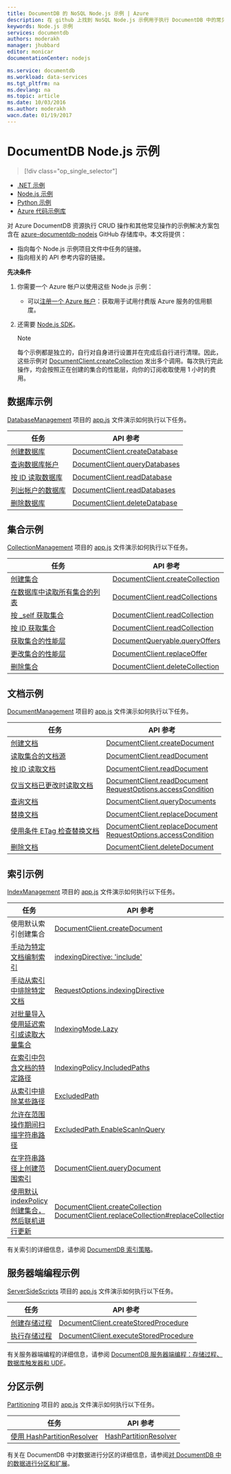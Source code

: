 ```yaml
---
title: DocumentDB 的 NoSQL Node.js 示例 | Azure
description: 在 github 上找到 NoSQL Node.js 示例用于执行 DocumentDB 中的常见任务，包括 NoSQL 数据库中 JSON 文档的 CRUD 操作。
keywords: Node.js 示例
services: documentdb
authors: moderakh
manager: jhubbard
editor: monicar
documentationCenter: nodejs

ms.service: documentdb
ms.workload: data-services
ms.tgt_pltfrm: na
ms.devlang: na
ms.topic: article
ms.date: 10/03/2016
ms.author: moderakh
wacn.date: 01/19/2017
---
```


# DocumentDB Node.js 示例

> [!div class="op_single_selector"]
- [.NET 示例](./documentdb-dotnet-samples.md)
- [Node.js 示例](./documentdb-nodejs-samples.md)
- [Python 示例](./documentdb-python-samples.md)
- [Azure 代码示例库](https://azure.microsoft.com/documentation/samples/?service=documentdb)

对 Azure DocumentDB 资源执行 CRUD 操作和其他常见操作的示例解决方案包含在 [azure-documentdb-nodejs](https://github.com/Azure/azure-documentdb-node/tree/master/samples) GitHub 存储库中。本文将提供：

- 指向每个 Node.js 示例项目文件中任务的链接。
- 指向相关的 API 参考内容的链接。

**先决条件**

1. 你需要一个 Azure 帐户以使用这些 Node.js 示例：
    - 可以[注册一个 Azure 帐户](https://www.azure.cn/pricing/1rmb-trial/)：获取用于试用付费版 Azure 服务的信用额度。
2. 还需要 [Node.js SDK](./documentdb-sdk-node.md)。

    > [!NOTE]
    > 每个示例都是独立的，自行对自身进行设置并在完成后自行进行清理。因此，这些示例对 [DocumentClient.createCollection](http://azure.github.io/azure-documentdb-node/DocumentClient.html#createCollection) 发出多个调用。每次执行完此操作，均会按照正在创建的集合的性能层，向你的订阅收取使用 1 小时的费用。

## <a name="database-examples"></a>数据库示例

[DatabaseManagement](https://github.com/Azure/azure-documentdb-node/tree/master/samples/DatabaseManagement) 项目的 [app.js](https://github.com/Azure/azure-documentdb-node/blob/master/samples/DatabaseManagement/app.js) 文件演示如何执行以下任务。

任务 | API 参考
--- | ---
[创建数据库](https://github.com/Azure/azure-documentdb-node/blob/ef53e5f6707a5dc45920fb6ad54d9c7e008a6c18/samples/DocumentDB.Samples.DatabaseManagement/app.js#L121-L131) | [DocumentClient.createDatabase](http://azure.github.io/azure-documentdb-node/DocumentClient.html#createDatabase)
[查询数据库帐户](https://github.com/Azure/azure-documentdb-node/blob/ef53e5f6707a5dc45920fb6ad54d9c7e008a6c18/samples/DocumentDB.Samples.DatabaseManagement/app.js#L146-L171) | [DocumentClient.queryDatabases](http://azure.github.io/azure-documentdb-node/DocumentClient.html#queryDatabases)
[按 ID 读取数据库](https://github.com/Azure/azure-documentdb-node/blob/ef53e5f6707a5dc45920fb6ad54d9c7e008a6c18/samples/DocumentDB.Samples.DatabaseManagement/app.js#L89-L99) | [DocumentClient.readDatabase](http://azure.github.io/azure-documentdb-node/DocumentClient.html#readDatabase)
[列出帐户的数据库](https://github.com/Azure/azure-documentdb-node/blob/ef53e5f6707a5dc45920fb6ad54d9c7e008a6c18/samples/DocumentDB.Samples.DatabaseManagement/app.js#L111-L119) | [DocumentClient.readDatabases](http://azure.github.io/azure-documentdb-node/DocumentClient.html#readDatabase)
[删除数据库](https://github.com/Azure/azure-documentdb-node/blob/ef53e5f6707a5dc45920fb6ad54d9c7e008a6c18/samples/DocumentDB.Samples.DatabaseManagement/app.js#L133-L144) | [DocumentClient.deleteDatabase](http://azure.github.io/azure-documentdb-node/DocumentClient.html#deleteDatabase)

## <a name="collection-examples"></a>集合示例

[CollectionManagement](https://github.com/Azure/azure-documentdb-node/tree/master/samples/CollectionManagement) 项目的 [app.js](https://github.com/Azure/azure-documentdb-node/blob/master/samples/CollectionManagement/app.js) 文件演示如何执行以下任务。

任务 | API 参考
--- | ---
[创建集合](https://github.com/Azure/azure-documentdb-node/blob/ef53e5f6707a5dc45920fb6ad54d9c7e008a6c18/samples/DocumentDB.Samples.CollectionManagement/app.js#L97-L118) | [DocumentClient.createCollection](http://azure.github.io/azure-documentdb-node/DocumentClient.html#createCollection)
[在数据库中读取所有集合的列表](https://github.com/Azure/azure-documentdb-node/blob/ef53e5f6707a5dc45920fb6ad54d9c7e008a6c18/samples/DocumentDB.Samples.CollectionManagement/app.js#L120-L130) | [DocumentClient.readCollections](http://azure.github.io/azure-documentdb-node/DocumentClient.html#readCollections)
[按 \_self 获取集合](https://github.com/Azure/azure-documentdb-node/blob/ef53e5f6707a5dc45920fb6ad54d9c7e008a6c18/samples/DocumentDB.Samples.CollectionManagement/app.js#L132-L141) | [DocumentClient.readCollection](http://azure.github.io/azure-documentdb-node/DocumentClient.html#readCollection)
[按 ID 获取集合](https://github.com/Azure/azure-documentdb-node/blob/ef53e5f6707a5dc45920fb6ad54d9c7e008a6c18/samples/DocumentDB.Samples.CollectionManagement/app.js#L143-L156) | [DocumentClient.readCollection](http://azure.github.io/azure-documentdb-node/DocumentClient.html#readCollection)
[获取集合的性能层](https://github.com/Azure/azure-documentdb-node/blob/ef53e5f6707a5dc45920fb6ad54d9c7e008a6c18/samples/DocumentDB.Samples.CollectionManagement/app.js#L158-L186) | [DocumentQueryable.queryOffers](http://azure.github.io/azure-documentdb-node/DocumentClient.html#queryOffers)
[更改集合的性能层](https://github.com/Azure/azure-documentdb-node/blob/ef53e5f6707a5dc45920fb6ad54d9c7e008a6c18/samples/DocumentDB.Samples.CollectionManagement/app.js#L188-L202) | [DocumentClient.replaceOffer](http://azure.github.io/azure-documentdb-node/DocumentClient.html#replaceOffer)
[删除集合](https://github.com/Azure/azure-documentdb-node/blob/ef53e5f6707a5dc45920fb6ad54d9c7e008a6c18/samples/DocumentDB.Samples.CollectionManagement/app.js#L204-L215) | [DocumentClient.deleteCollection](http://azure.github.io/azure-documentdb-node/DocumentClient.html#deleteCollection)

## <a name="document-examples"></a>文档示例

[DocumentManagement](https://github.com/Azure/azure-documentdb-node/tree/master/samples/DocumentManagement) 项目的 [app.js](https://github.com/Azure/azure-documentdb-node/blob/master/samples/DocumentManagement/app.js) 文件演示如何执行以下任务。

任务 | API 参考
--- | ---
[创建文档](https://github.com/Azure/azure-documentdb-node/blob/ef53e5f6707a5dc45920fb6ad54d9c7e008a6c18/samples/DocumentDB.Samples.DocumentManagement/app.js#L153-L177) | [DocumentClient.createDocument](http://azure.github.io/azure-documentdb-node/DocumentClient.html#createDocument)
[读取集合的文档源](https://github.com/Azure/azure-documentdb-node/blob/ef53e5f6707a5dc45920fb6ad54d9c7e008a6c18/samples/DocumentDB.Samples.DocumentManagement/app.js#L179-L189) | [DocumentClient.readDocument](http://azure.github.io/azure-documentdb-node/DocumentClient.html#readDocument)
[按 ID 读取文档](https://github.com/Azure/azure-documentdb-node/blob/ef53e5f6707a5dc45920fb6ad54d9c7e008a6c18/samples/DocumentDB.Samples.DocumentManagement/app.js#L191-L201) | [DocumentClient.readDocument](http://azure.github.io/azure-documentdb-node/DocumentClient.html#readDocument)
[仅当文档已更改时读取文档](https://github.com/Azure/azure-documentdb-node/blob/0778eadea7abb2af41e8c22a239dc872c584f421/samples/DocumentManagement/app.js#L79-L107) | [DocumentClient.readDocument](http://azure.github.io/azure-documentdb-node/DocumentClient.html#readDocument)<br/>[RequestOptions.accessCondition](http://azure.github.io/azure-documentdb-node/global.html#RequestOptions)
[查询文档](https://github.com/Azure/azure-documentdb-node/blob/ef53e5f6707a5dc45920fb6ad54d9c7e008a6c18/samples/DocumentDB.Samples.DocumentManagement/app.js#L82-L110) | [DocumentClient.queryDocuments](http://azure.github.io/azure-documentdb-node/DocumentClient.html#queryDocuments)
[替换文档](https://github.com/Azure/azure-documentdb-node/blob/ef53e5f6707a5dc45920fb6ad54d9c7e008a6c18/samples/DocumentDB.Samples.DocumentManagement/app.js#L112-L119) | [DocumentClient.replaceDocument](http://azure.github.io/azure-documentdb-node/DocumentClient.html#replaceDocument)
[使用条件 ETag 检查替换文档](https://github.com/Azure/azure-documentdb-node/blob/0778eadea7abb2af41e8c22a239dc872c584f421/samples/DocumentManagement/app.js#L147-L164) | [DocumentClient.replaceDocument](http://azure.github.io/azure-documentdb-node/DocumentClient.html#replaceDocument)<br/>[RequestOptions.accessCondition](http://azure.github.io/azure-documentdb-node/global.html#RequestOptions)
[删除文档](https://github.com/Azure/azure-documentdb-node/blob/ef53e5f6707a5dc45920fb6ad54d9c7e008a6c18/samples/DocumentDB.Samples.DocumentManagement/app.js#L122-L133) | [DocumentClient.deleteDocument](http://azure.github.io/azure-documentdb-node/DocumentClient.html#deleteDocument)

## 索引示例

[IndexManagement](https://github.com/Azure/azure-documentdb-node/tree/master/samples/IndexManagement) 项目的 [app.js](https://github.com/Azure/azure-documentdb-node/blob/master/samples/IndexManagement/app.js) 文件演示如何执行以下任务。

任务 | API 参考
--- | ---
使用默认索引创建集合 | [DocumentClient.createDocument](http://azure.github.io/azure-documentdb-node/DocumentClient.html)
[手动为特定文档编制索引](https://github.com/Azure/azure-documentdb-node/blob/ef53e5f6707a5dc45920fb6ad54d9c7e008a6c18/samples/DocumentDB.Samples.IndexManagement/app.js#L185-L238) | [indexingDirective: 'include'](http://azure.github.io/azure-documentdb-node/global.html#indexingDirective)
[手动从索引中排除特定文档](https://github.com/Azure/azure-documentdb-node/blob/ef53e5f6707a5dc45920fb6ad54d9c7e008a6c18/samples/DocumentDB.Samples.IndexManagement/app.js#L120-L183) | [RequestOptions.indexingDirective](http://azure.github.io/azure-documentdb-node/global.html#RequestOptions)
[对批量导入使用延迟索引或读取大量集合](https://github.com/Azure/azure-documentdb-node/blob/ef53e5f6707a5dc45920fb6ad54d9c7e008a6c18/samples/DocumentDB.Samples.IndexManagement/app.js#L240-L269) | [IndexingMode.Lazy](http://azure.github.io/azure-documentdb-node/global.html#IndexingMode)
[在索引中包含文档的特定路径](https://github.com/Azure/azure-documentdb-node/blob/ef53e5f6707a5dc45920fb6ad54d9c7e008a6c18/samples/DocumentDB.Samples.IndexManagement/app.js#L433-L444) | [IndexingPolicy.IncludedPaths](http://azure.github.io/azure-documentdb-node/global.html#IndexingPolicy)
[从索引中排除某些路径](https://github.com/Azure/azure-documentdb-node/blob/ef53e5f6707a5dc45920fb6ad54d9c7e008a6c18/samples/DocumentDB.Samples.IndexManagement/app.js#L427-L450) | [ExcludedPath](http://azure.github.io/azure-documentdb-node/global.html#IndexingPolicy)
[允许在范围操作期间扫描字符串路径](https://github.com/Azure/azure-documentdb-node/blob/ef53e5f6707a5dc45920fb6ad54d9c7e008a6c18/samples/DocumentDB.Samples.IndexManagement/app.js#L271-L347)| [ExcludedPath.EnableScanInQuery](http://azure.github.io/azure-documentdb-node/global.html#FeedOptions)
[在字符串路径上创建范围索引](https://github.com/Azure/azure-documentdb-node/blob/ef53e5f6707a5dc45920fb6ad54d9c7e008a6c18/samples/DocumentDB.Samples.IndexManagement/app.js#L349-L425) | [DocumentClient.queryDocument](http://azure.github.io/azure-documentdb-node/DocumentClient.html#queryDocument)
[使用默认 indexPolicy 创建集合，然后联机进行更新](https://github.com/Azure/azure-documentdb-node/blob/ef53e5f6707a5dc45920fb6ad54d9c7e008a6c18/samples/DocumentDB.Samples.IndexManagement/app.js#L519-L614) | [DocumentClient.createCollection](http://azure.github.io/azure-documentdb-node/DocumentClient.html#createCollection)<br>[DocumentClient.replaceCollection#replaceCollection](http://azure.github.io/azure-documentdb-node/DocumentClient.html)

有关索引的详细信息，请参阅 [DocumentDB 索引策略](./documentdb-indexing-policies.md)。

## 服务器端编程示例

[ServerSideScripts](https://github.com/Azure/azure-documentdb-node/tree/master/samples/ServerSideScripts) 项目的 [app.js](https://github.com/Azure/azure-documentdb-node/blob/master/samples/ServerSideScripts/app.js) 文件演示如何执行以下任务。

任务 | API 参考
--- | ---
[创建存储过程](https://github.com/Azure/azure-documentdb-node/blob/ef53e5f6707a5dc45920fb6ad54d9c7e008a6c18/samples/DocumentDB.Samples.ServerSideScripts/app.js#L44-L71) | [DocumentClient.createStoredProcedure](http://azure.github.io/azure-documentdb-node/DocumentClient.html#createStoredProcedure)
[执行存储过程](https://github.com/Azure/azure-documentdb-node/blob/ef53e5f6707a5dc45920fb6ad54d9c7e008a6c18/samples/DocumentDB.Samples.ServerSideScripts/app.js#L73-L90) | [DocumentClient.executeStoredProcedure](http://azure.github.io/azure-documentdb-node/DocumentClient.html#executeStoredProcedure)

有关服务器端编程的详细信息，请参阅 [DocumentDB 服务器端编程：存储过程、数据库触发器和 UDF](./documentdb-programming.md)。

## 分区示例

[Partitioning](https://github.com/Azure/azure-documentdb-node/tree/master/samples/Partitioning) 项目的 [app.js](https://github.com/Azure/azure-documentdb-node/blob/master/samples/Partitioning/app.js) 文件演示如何执行以下任务。

任务 | API 参考
--- | ---
[使用 HashPartitionResolver](https://github.com/Azure/azure-documentdb-node/blob/ce0fc3c4e70b0279091a1e03620a668d93a14fc2/samples/Partitioning/app.js#L53-L103) | [HashPartitionResolver](http://azure.github.io/azure-documentdb-node/HashPartitionResolver.html)

有关在 DocumentDB 中对数据进行分区的详细信息，请参阅[对 DocumentDB 中的数据进行分区和扩展](./documentdb-partition-data.md)。

<!---HONumber=Mooncake_1121_2016-->
